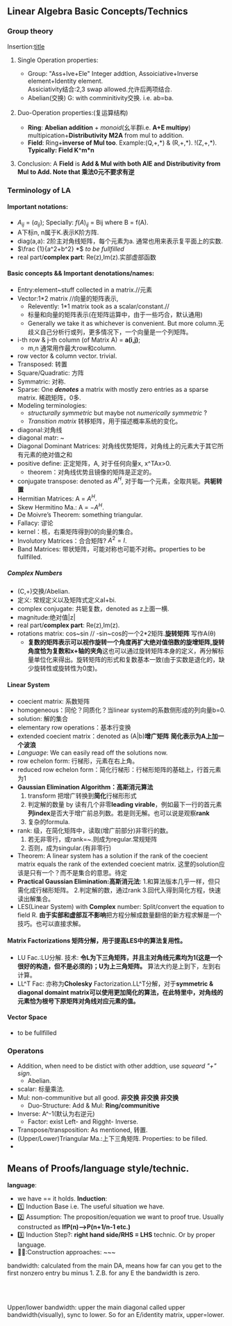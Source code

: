 ## Linear Algebra Basic Concepts/Technics
### Group theory 
Insertion:[title](https://www.example.com)
1. Single Operation properties:
   - Group: "Ass+Ive+Ele" Integer addtion, Assoiciative+Inverse element+Identity element.  
       Assiciativity结合:2,3 swap allowed.允许后两项结合.       
   - Abelian(交换) G: with comminitivity交换. i.e. ab=ba.  


2. Duo-Operation properties:(复运算结构)
   - __Ring__: **Abelian addition** + *monoid*(幺半群i.e. **A+E multipy**) multipication+**Distributivity M2A** from mul to addition.
   - __Field__: Ring+**inverse of Mul too**.  Example:(Q,+,\*) & (R,+,\*). !(Z,+,*). **Typically: Field K^m\*n**
  
3. Conclusion: A __Field__ is **Add & Mul with both AIE and Distributivity from Mul to Add. Note that 乘法0元不要求有逆** 


### Terminology of LA
#### Important notations:
- $A_{ij}$ = $(a_{ij})$; Specially: $f(A)_{ij}$ = Bij where B = f(A).
- A下标n, n属于K.表示K阶方阵.
- diag(a,a): 2阶主对角线矩阵，每个元素为a. 通常也用来表示复平面上的实数.
- $\frac {1}{a^2+b^2} *$ *to be fullfilled*
- real part/**complex part**: Re(z),Im(z).实部虚部函数

#### Basic concepts && Important denotations/names:  
- Entry:element~stuff collected in a matrix.//元素 
- Vector:1*2 matrix //向量的矩阵表示,
  - Relevently: 1\*1 matrix took as a scalar/constant.//
  - 标量和向量的矩阵表示(在矩阵运算中，由于一些巧合，默认通用)
  - Generally we take it as whichever is convenient. But more column.无歧义自己分析行或列，更多情况下，一个向量是一个列矩阵。
- i-th row & j-th column (of Matrix A) = **a(i,j)**;
  - m,n 通常用作最大row和column.
- row vector & column vector. trivial.
- Transposed: 转置  
- Square/Quadratic: 方阵  
- Symmatric: 对称.  
- Sparse: One ***denotes*** a matrix with mostly zero entries as a sparse matrix. 稀疏矩阵，0多.  
- Modeling terminologies:  
  - *structurally symmetric* but maybe not *numerically symmetric* ?  
  - *Transition matrix* 转移矩阵，用于描述概率系统的变化。  
- diagonal:对角线  
- diagonal matr: ~
- Diagonal Dominant Matrices: 对角线优势矩阵，对角线上的元素大于其它所有元素的绝对值之和
- positive define: 正定矩阵，A, 对于任何向量x, x^TAx>0.
   - theorem：对角线优势且镜像的矩阵是正定的。
- conjugate transpose: denoted as $A^H$, 对于每一个元素，全取共轭。**共轭转置**
- Hermitian Matrices: A = $A^H$.
- Skew Hermitino Ma.: A = $-A^H$.
- De Moivre’s Theorem: something triangular.
- Fallacy: 谬论
- kernel：核，右乘矩阵得到0的向量的集合。
- Involutory Matrices：合合矩阵? $A^2 = I$.
- Band Matrices: 带状矩阵，可能对称也可能不对称。properties to be fullfilled.


  
##### Complex Numbers
- (C,+)交换/Abelian.
- 定义: 常规定义以及矩阵式定义aI+bi.
- complex conjugate: 共轭复数，denoted as z上面一横.
- magnitude:绝对值|z|
- real part/**complex part**: Re(z),Im(z).
- rotations matrix: cos\~sin \/\/ -sin\~cos的一个2\*2矩阵.**旋转矩阵** 写作A(θ)
  - **复数的矩阵表示可以视作旋转一个角度再扩大绝对值倍数的旋增矩阵,旋转角度恰为复数和x+轴的夹角**这也可以通过旋转矩阵本身的定义，再分解标量单位化来得出。旋转矩阵的形式和复数基本一致(由于实数是退化的，缺少旋转性或旋转性为0度)。
 
  
#### Linear System
- coecient matrix: 系数矩阵
- homogeneous：同伦？同质化？当linear system的系数侧形成的列向量b=0.
- solution: 解的集合
- elementary row operations：基本行变换
- extended coecient matrix：denoted as (A|b)**增广矩阵** **简化表示为A上加一个波浪**
- *Language*: We can easily read off the solutions now.
- row echelon form: 行梯形，元素在右上角。
- reduced row echelon form：简化行梯形：行梯形矩阵的基础上，行首元素为1
- **Gaussian Elimination Algorithm：高斯消元算法**
  1. transform 把增广转换到**简化**行梯形形式
  2. 判定解的数量 by 读有几个非零**leading virable**，例如最下一行的首元素**列index**是否大于增广前总列数。若是则无解。也可以说是观察**rank**
  3. 复杂的formula.
- rank: 级，在简化矩阵中，读取(增广前部分)非零行的数。
  1. 若无非零行，或rank=\~.则成为regular.常规矩阵
  2. 否则，成为singular.(有非零行)
- Theorem: A linear system has a solution if the rank of the coecient matrix equals the
rank of the extended coecient matrix. 这里的solution应该是只有一个？而不是集合的意思。待定
- **Practical Gaussian Elimination:高斯消元法**:
  1.和算法版本几乎一样，但只需化成行梯形矩阵。
  2.判定解的数，通过rank
  3.回代入得到简化方程，快速读出解集合。
- LES(Linear System) with **Complex** number: Split/convert the equation to field R. **由于实部和虚部互不影响**把方程分解成数量翻倍的新方程求解是一个技巧。也可以直接求解。

#### Matrix Factorizations 矩阵分解，用于提高LES中的算法复用性。
- LU Fac.:LU分解. 技术: **令L为下三角矩阵，并且主对角线元素均为1(这是一个很好的构造，但不是必须的)；U为上三角矩阵。** 算法大约是上到下，左到右计算。
- LL^T Fac: 亦称为**Cholesky** Factorization.LL^T分解，对于**symmetric & diagonal domaint matrix可以使用更加简化的算法，在此特里中，对角线的元素恰为根号下原矩阵对角线对应元素的值。**

#### Vector Space
- to be fullfilled

### Operatons
- Addition, when need to be distict with other addtion, use *squeard "+" sign*.  
  - Abelian.   
- scalar: 标量乘法.  
- Mul: non-communitive but all good. **非交换 非交换 非交换**  
  - Duo-Structure: Add & Mul: **Ring/communitive**  
- Inverse: A^-1(默认为右逆元)  
  - Factor: exist Left- and Rigght- Inverse.
- Transpose/transposition: As mentioned, 转置.
- (Upper/Lower)Triangular Ma.:上下三角矩阵. Properties: to be filled.
- 

## Means of Proofs/language style/technic.
 **language**:
 - we have == it holds.
 **Induction**:  
  - :one: Induction Base i.e. The useful situation we have.
  - :two: Assumption: The proposition/equation we want to proof true. Usually constructed as **IfP(n)-->P(n+1/n-1 etc.)**
  - :three: Induction Step?: **right hand side/RHS = LHS** technic. Or by proper language.
  - 💁‍♂️:Construction approaches: ~~~
    




  







  





<p>bandwidth: calculated from the main DA, means how far can you get to the first nonzero entry bu minus 1. Z.B. for any E the bandwidth is zero.</p><br><br>
<p>Upper/lower bandwidth: upper the main diagonal called upper bandwidth(visually), sync to lower. So for an E/identity matrix, upper=lower.</p>

